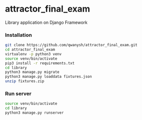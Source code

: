 # attractor_final_exam

Library application on Django Framework

### Installation
```bash
git clone https://github.com/qwanysh/attractor_final_exam.git
cd attractor_final_exam
virtualenv -p python3 venv  
source venv/bin/activate  
pip3 install -r requirements.txt
cd library
python3 manage.py migrate
python3 manage.py loaddata fixtures.json
unzip fixtures.zip

```

### Run server

```bash
source venv/bin/activate  
cd library   
python3 manage.py runserver  
```
